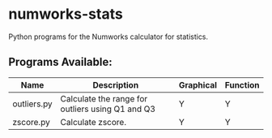 # numworks-stats
Python programs for the Numworks calculator for statistics.
## Programs Available:
| Name        | Description                                      | Graphical | Function |
|-------------|--------------------------------------------------|-----------|----------|
| outliers.py | Calculate the range for outliers using Q1 and Q3 | Y         | Y        |
| zscore.py   | Calculate zscore.                                | Y         | Y        |
